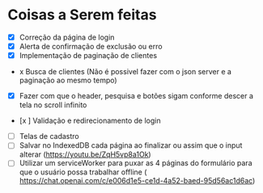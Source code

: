 # Coisas a Serem feitas

- [x] Correção da página de login
- [x] Alerta de confirmação de exclusão ou erro
- [x] Implementação de paginação de clientes
- x Busca de clientes (Não é possivel fazer com o json server e a paginação ao mesmo tempo)
- [x] Fazer com que o header, pesquisa e botões sigam conforme descer a tela no scroll infinito
- [x ] Validação e redirecionamento de login
- [ ] Telas de cadastro
- [ ] Salvar no IndexedDB cada página ao finalizar ou assim que o input alterar (https://youtu.be/ZqH5vp8a1Ok)
- [ ] Utilizar um serviceWorker para puxar as 4 páginas do formulário para que o usuário possa trabalhar offline ( https://chat.openai.com/c/e006d1e5-ce1d-4a52-baed-95d56ac1d6ac)
